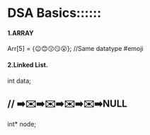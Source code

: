 <h1>DSA Basics::::::</h1>
<h4>1.ARRAY</h4>
        Arr[5] = {😉😊😗😏😮};    //Same datatype #emoji
<h4>2.Linked List.</h4>
    int data; <br>           <h2>// ➡️✉️➡️✉️➡️✉️➡️✉️➡️NULL</h2>
    int* node;<br>
